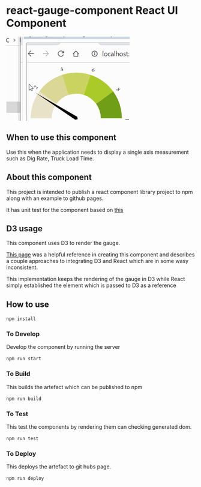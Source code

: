 # react-gauge-component React UI Component    

![Animated Gif](./images/GaugeComponent.gif)

## When to use this component

Use this when the application needs to display a single axis measurement such as Dig Rate, Truck Load Time. 

## About this component
This project is intended to publish a react component library project to npm along with an example to github pages. 

It has unit test for the component based on [this](https://medium.com/javascript-scene/unit-testing-react-components-aeda9a44aae2)

## D3 usage 

This component uses D3 to render the gauge.

[This page](https://medium.com/@Elijah_Meeks/interactive-applications-with-react-d3-f76f7b3ebc71) was a helpful reference in creating this component and describes a couple approaches to integrating D3 and React which are in some wasy inconsistent.

This implementation keeps the rendering of the gauge in D3 while React simply established the element which is passed to D3 as a reference 

## How to use

```
npm install
```

### To Develop

Develop the component by running the server
```
npm run start
```

### To Build

This builds the artefact which can be published to npm
```
npm run build
```

### To Test

This test the components by rendering them can checking generated dom.
```
npm run test
```

### To Deploy
This deploys the artefact to git hubs page.
```
npm run deploy
```